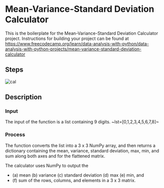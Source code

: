 # Mean-Variance-Standard Deviation Calculator

This is the boilerplate for the Mean-Variance-Standard Deviation Calculator project. 
Instructions for building your project can be found at https://www.freecodecamp.org/learn/data-analysis-with-python/data-analysis-with-python-projects/mean-variance-standard-deviation-calculator

## Steps

![cal](https://user-images.githubusercontent.com/7541585/209807233-f4e6b5ea-bdd8-4915-aa8f-367eede95dab.jpg)

## Description

### Input

The input of the function is a list containing 9 digits. ~lst=[0,1,2,3,4,5,6,7,8]~

### Process

The function converts the list into a 3 x 3 NumPy array, and then returns a dictionary containing the mean, variance, standard deviation, max, min, and sum along both axes and for the flattened matrix.

The calculator uses NumPy to output the 

- (a) mean (b) variance (c) standard deviation (d) max (e) min, and 
- (f) sum of the rows, columns, and elements in a 3 x 3 matrix.

